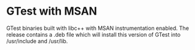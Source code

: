 # GTest with MSAN

GTest binaries built with libc++ with MSAN instrumentation enabled. The release contains a .deb file which will install this version of GTest into /usr/include and /usr/lib.